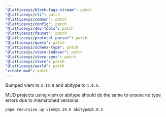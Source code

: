 ```yaml
---
"@latticexyz/block-logs-stream": patch
"@latticexyz/cli": patch
"@latticexyz/common": patch
"@latticexyz/config": patch
"@latticexyz/dev-tools": patch
"@latticexyz/faucet": patch
"@latticexyz/protocol-parser": patch
"@latticexyz/query": patch
"@latticexyz/schema-type": patch
"@latticexyz/store-indexer": patch
"@latticexyz/store-sync": patch
"@latticexyz/store": patch
"@latticexyz/world": patch
"create-mud": patch
---
```


Bumped viem to `2.19.8` and abitype to `1.0.5`.

MUD projects using viem or abitype should do the same to ensure no type errors due to mismatched versions:

```
pnpm recursive up viem@2.19.8 abitype@1.0.5
```
